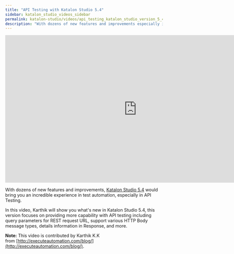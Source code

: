 ```yaml
---
title: "API Testing with Katalon Studio 5.4"
sidebar: katalon_studio_videos_sidebar
permalink: katalon-studio/videos/api_testing_katalon_studio_version_5_4.html
description: "With dozens of new features and improvements especially in API Testing, Katalon Studio 5.4 would bring you an incredible experience with automation test."
---
```

<iframe width="840" height="473" src="https://www.youtube.com/embed/zNhLkdKcwE8?feature=oembed" frameborder="0" allow="autoplay; encrypted-media" allowfullscreen="">&nbsp;</iframe>

With dozens of new features and improvements, [Katalon Studio 5.4](https://www.katalon.com/download/) would bring you an incredible experience in test automation, especially in API Testing.

In this video, Karthik will show you what's new in Katalon Studio 5.4, this version focuses on providing more capability with API testing including query parameters for REST request URL, support various HTTP Body message types, details information in Response, and more.

**Note:** This video is contributed by Karthik K.K from [http://executeautomation.com/blog/](http://executeautomation.com/blog/).